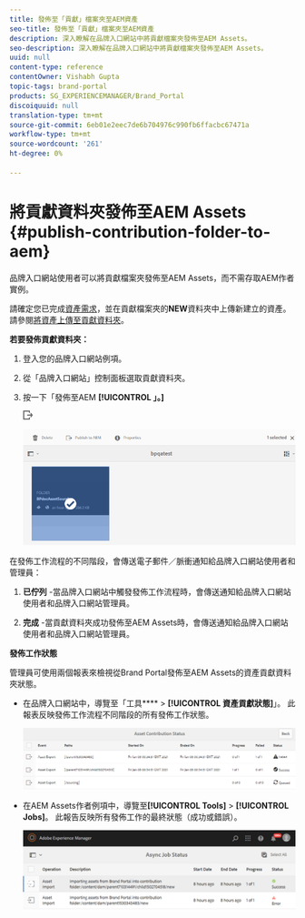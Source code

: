 ```yaml
---
title: 發佈至「貢獻」檔案夾至AEM資產
seo-title: 發佈至「貢獻」檔案夾至AEM資產
description: 深入瞭解在品牌入口網站中將貢獻檔案夾發佈至AEM Assets。
seo-description: 深入瞭解在品牌入口網站中將貢獻檔案夾發佈至AEM Assets。
uuid: null
content-type: reference
contentOwner: Vishabh Gupta
topic-tags: brand-portal
products: SG_EXPERIENCEMANAGER/Brand_Portal
discoiquuid: null
translation-type: tm+mt
source-git-commit: 6eb01e2eec7de6b704976c990fb6ffacbc67471a
workflow-type: tm+mt
source-wordcount: '261'
ht-degree: 0%

---
```



# 將貢獻資料夾發佈至AEM Assets {#publish-contribution-folder-to-aem}

品牌入口網站使用者可以將貢獻檔案夾發佈至AEM Assets，而不需存取AEM作者實例。

請確定您已完成[資產需求](brand-portal-download-asset-requirements.md)，並在貢獻檔案夾的&#x200B;**NEW**&#x200B;資料夾中上傳新建立的資產。 請參閱[將資產上傳至貢獻資料夾](brand-portal-upload-assets-to-contribution-folder.md)。

**若要發佈貢獻資料夾：**

1. 登入您的品牌入口網站例項。

1. 從「品牌入口網站」控制面板選取貢獻資料夾。
1. 按一下「發佈至AEM **[!UICONTROL 」。]**

   ![](assets/export.png)

   ![](assets/publish-contribution-folder-to-aem.png)

在發佈工作流程的不同階段，會傳送電子郵件／脈衝通知給品牌入口網站使用者和管理員：
1. **已佇列** -當品牌入口網站中觸發發佈工作流程時，會傳送通知給品牌入口網站使用者和品牌入口網站管理員。

1. **完成** -當貢獻資料夾成功發佈至AEM Assets時，會傳送通知給品牌入口網站使用者和品牌入口網站管理員。


**發佈工作狀態**

管理員可使用兩個報表來檢視從Brand Portal發佈至AEM Assets的資產貢獻資料夾狀態。

* 在品牌入口網站中，導覽至「工具&#x200B;**** > **[!UICONTROL 資產貢獻狀態]**」。 此報表反映發佈工作流程不同階段的所有發佈工作狀態。

   ![](assets/contribution-folder-status.png)

* 在AEM Assets作者例項中，導覽至&#x200B;**[!UICONTROL Tools]** > **[!UICONTROL Jobs]**。 此報告反映所有發佈工作的最終狀態（成功或錯誤）。

   ![](assets/publishing-status.png)





